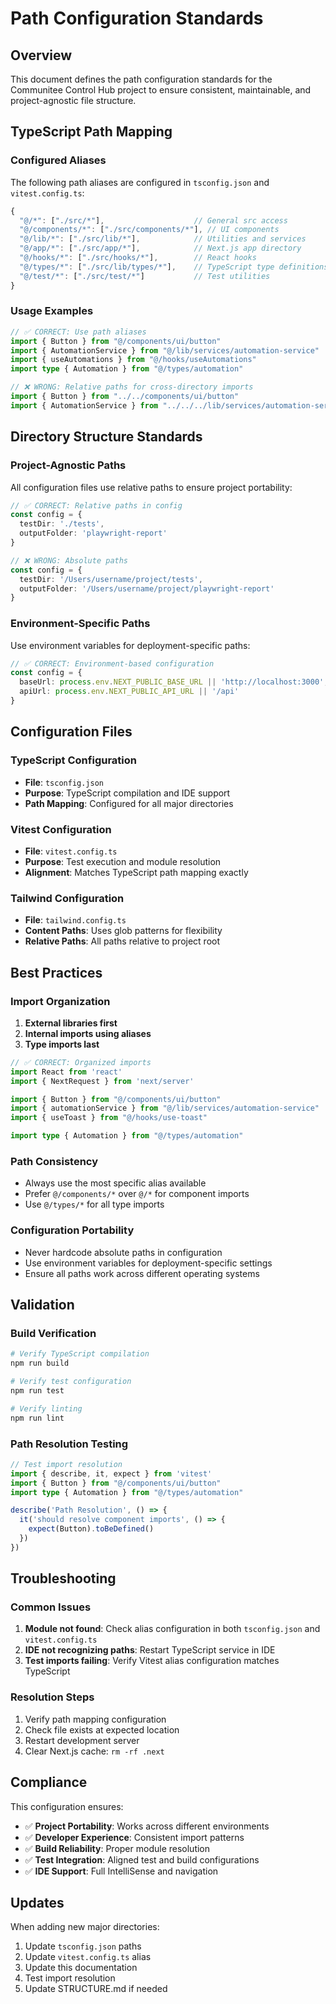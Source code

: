 # Path Configuration Standards

## Overview

This document defines the path configuration standards for the Communitee Control Hub project to ensure consistent, maintainable, and project-agnostic file structure.

## TypeScript Path Mapping

### Configured Aliases

The following path aliases are configured in `tsconfig.json` and `vitest.config.ts`:

```typescript
{
  "@/*": ["./src/*"],                    // General src access
  "@/components/*": ["./src/components/*"], // UI components
  "@/lib/*": ["./src/lib/*"],            // Utilities and services
  "@/app/*": ["./src/app/*"],            // Next.js app directory
  "@/hooks/*": ["./src/hooks/*"],        // React hooks
  "@/types/*": ["./src/lib/types/*"],    // TypeScript type definitions
  "@/test/*": ["./src/test/*"]           // Test utilities
}
```

### Usage Examples

```typescript
// ✅ CORRECT: Use path aliases
import { Button } from "@/components/ui/button"
import { AutomationService } from "@/lib/services/automation-service"
import { useAutomations } from "@/hooks/useAutomations"
import type { Automation } from "@/types/automation"

// ❌ WRONG: Relative paths for cross-directory imports
import { Button } from "../../components/ui/button"
import { AutomationService } from "../../../lib/services/automation-service"
```

## Directory Structure Standards

### Project-Agnostic Paths

All configuration files use relative paths to ensure project portability:

```typescript
// ✅ CORRECT: Relative paths in config
const config = {
  testDir: './tests',
  outputFolder: 'playwright-report'
}

// ❌ WRONG: Absolute paths
const config = {
  testDir: '/Users/username/project/tests',
  outputFolder: '/Users/username/project/playwright-report'
}
```

### Environment-Specific Paths

Use environment variables for deployment-specific paths:

```typescript
// ✅ CORRECT: Environment-based configuration
const config = {
  baseUrl: process.env.NEXT_PUBLIC_BASE_URL || 'http://localhost:3000',
  apiUrl: process.env.NEXT_PUBLIC_API_URL || '/api'
}
```

## Configuration Files

### TypeScript Configuration

- **File**: `tsconfig.json`
- **Purpose**: TypeScript compilation and IDE support
- **Path Mapping**: Configured for all major directories

### Vitest Configuration

- **File**: `vitest.config.ts`
- **Purpose**: Test execution and module resolution
- **Alignment**: Matches TypeScript path mapping exactly

### Tailwind Configuration

- **File**: `tailwind.config.ts`
- **Content Paths**: Uses glob patterns for flexibility
- **Relative Paths**: All paths relative to project root

## Best Practices

### Import Organization

1. **External libraries first**
2. **Internal imports using aliases**
3. **Type imports last**

```typescript
// ✅ CORRECT: Organized imports
import React from 'react'
import { NextRequest } from 'next/server'

import { Button } from "@/components/ui/button"
import { automationService } from "@/lib/services/automation-service"
import { useToast } from "@/hooks/use-toast"

import type { Automation } from "@/types/automation"
```

### Path Consistency

- Always use the most specific alias available
- Prefer `@/components/*` over `@/*` for component imports
- Use `@/types/*` for all type imports

### Configuration Portability

- Never hardcode absolute paths in configuration
- Use environment variables for deployment-specific settings
- Ensure all paths work across different operating systems

## Validation

### Build Verification

```bash
# Verify TypeScript compilation
npm run build

# Verify test configuration
npm run test

# Verify linting
npm run lint
```

### Path Resolution Testing

```typescript
// Test import resolution
import { describe, it, expect } from 'vitest'
import { Button } from "@/components/ui/button"
import type { Automation } from "@/types/automation"

describe('Path Resolution', () => {
  it('should resolve component imports', () => {
    expect(Button).toBeDefined()
  })
})
```

## Troubleshooting

### Common Issues

1. **Module not found**: Check alias configuration in both `tsconfig.json` and `vitest.config.ts`
2. **IDE not recognizing paths**: Restart TypeScript service in IDE
3. **Test imports failing**: Verify Vitest alias configuration matches TypeScript

### Resolution Steps

1. Verify path mapping configuration
2. Check file exists at expected location
3. Restart development server
4. Clear Next.js cache: `rm -rf .next`

## Compliance

This configuration ensures:

- ✅ **Project Portability**: Works across different environments
- ✅ **Developer Experience**: Consistent import patterns
- ✅ **Build Reliability**: Proper module resolution
- ✅ **Test Integration**: Aligned test and build configurations
- ✅ **IDE Support**: Full IntelliSense and navigation

## Updates

When adding new major directories:

1. Update `tsconfig.json` paths
2. Update `vitest.config.ts` alias
3. Update this documentation
4. Test import resolution
5. Update STRUCTURE.md if needed
